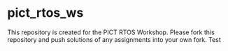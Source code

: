 # pict_rtos_ws
This repository is created for the PICT RTOS Workshop. Please fork this repository and push solutions of any assignments into your own fork.
Test
